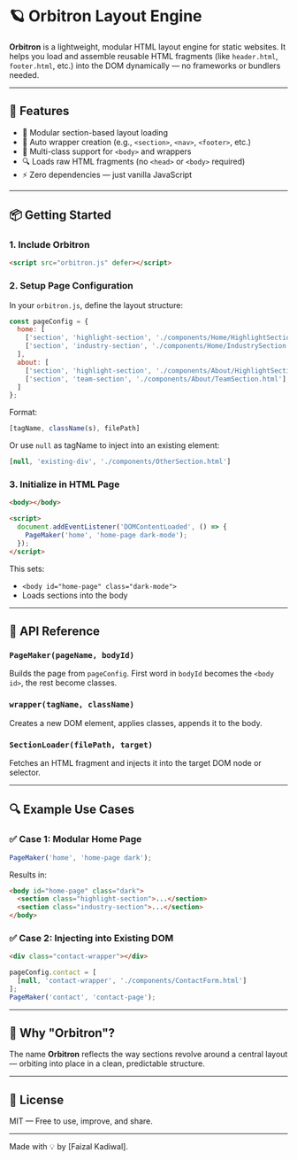 # 🪐 Orbitron Layout Engine

**Orbitron** is a lightweight, modular HTML layout engine for static websites. It helps you load and assemble reusable HTML fragments (like `header.html`, `footer.html`, etc.) into the DOM dynamically — no frameworks or bundlers needed.

---

## 🚀 Features

* 🔌 Modular section-based layout loading
* 🧱 Auto wrapper creation (e.g., `<section>`, `<nav>`, `<footer>`, etc.)
* 🎨 Multi-class support for `<body>` and wrappers
* 🔍 Loads raw HTML fragments (no `<head>` or `<body>` required)
* ⚡ Zero dependencies — just vanilla JavaScript

---

## 📦 Getting Started

### 1. Include Orbitron

```html
<script src="orbitron.js" defer></script>
```

### 2. Setup Page Configuration

In your `orbitron.js`, define the layout structure:

```js
const pageConfig = {
  home: [
    ['section', 'highlight-section', './components/Home/HighlightSection.html'],
    ['section', 'industry-section', './components/Home/IndustrySection.html'],
  ],
  about: [
    ['section', 'highlight-section', './components/About/HighlightSection.html'],
    ['section', 'team-section', './components/About/TeamSection.html'],
  ]
};
```

Format:

```js
[tagName, className(s), filePath]
```

Or use `null` as tagName to inject into an existing element:

```js
[null, 'existing-div', './components/OtherSection.html']
```

### 3. Initialize in HTML Page

```html
<body></body>

<script>
  document.addEventListener('DOMContentLoaded', () => {
    PageMaker('home', 'home-page dark-mode');
  });
</script>
```

This sets:

* `<body id="home-page" class="dark-mode">`
* Loads sections into the body

---

## 📘 API Reference

### `PageMaker(pageName, bodyId)`

Builds the page from `pageConfig`. First word in `bodyId` becomes the `<body id>`, the rest become classes.

### `wrapper(tagName, className)`

Creates a new DOM element, applies classes, appends it to the body.

### `SectionLoader(filePath, target)`

Fetches an HTML fragment and injects it into the target DOM node or selector.

---

## 🔍 Example Use Cases

### ✅ Case 1: Modular Home Page

```js
PageMaker('home', 'home-page dark');
```

Results in:

```html
<body id="home-page" class="dark">
  <section class="highlight-section">...</section>
  <section class="industry-section">...</section>
</body>
```

### ✅ Case 2: Injecting into Existing DOM

```html
<div class="contact-wrapper"></div>
```

```js
pageConfig.contact = [
  [null, 'contact-wrapper', './components/ContactForm.html']
];
PageMaker('contact', 'contact-page');
```

---

## 🌌 Why "Orbitron"?

The name **Orbitron** reflects the way sections revolve around a central layout — orbiting into place in a clean, predictable structure.

---

## 📄 License

MIT — Free to use, improve, and share.

---

Made with 💡 by [Faizal Kadiwal].
